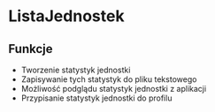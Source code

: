 # ListaJednostek
## Funkcje
- Tworzenie statystyk jednostki
- Zapisywanie tych statystyk do pliku tekstowego
- Możliwość podglądu statystyk jednostki z aplikacji
- Przypisanie statystyk jednostki do profilu
